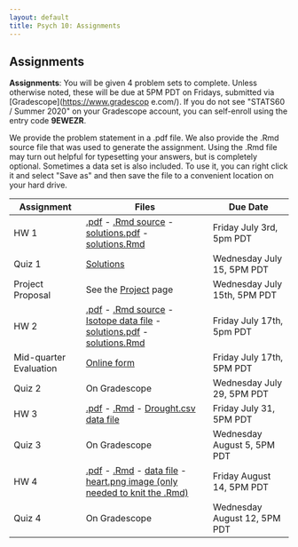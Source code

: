 ```yaml
---
layout: default
title: Psych 10: Assignments
---
```

## Assignments

**Assignments**: You will be given 4 problem sets to complete.  Unless otherwise noted, these will be due at 5PM PDT on Fridays, submitted via [Gradescope](https://www.gradescop
e.com/). If you do not see "STATS60 / Summer 2020" on your Gradescope account, you can self-enroll using the entry code **9EWEZR**.

We provide the problem statement in a .pdf file. We also provide the .Rmd source file that was used to generate the assignment. Using the .Rmd file may turn out helpful for typesetting your answers, but is completely optional. Sometimes a data set is also included. To use it, you can right click it and select "Save as" and then save the file to a convenient location on your hard drive.

|Assignment|Files|Due Date|
| ---|---|---|
|HW 1 |[.pdf](hw1/hw1.pdf) - [.Rmd source](hw1/hw1.Rmd) - [solutions.pdf](hw1/hw1sol.pdf) - [solutions.Rmd](hw1/hw1sol.Rmd)|Friday July 3rd, 5pm PDT
|Quiz 1| [Solutions](quiz1_sol.pdf)| Wednesday July 15, 5PM PDT
|Project Proposal|See the [Project](../project) page| Wednesday July 15th, 5PM PDT
|HW 2 |[.pdf](hw2/hw2.pdf) - [.Rmd source](hw2/hw2.Rmd) - [Isotope data file](hw2/IsotopeData.xlsx) - [solutions.pdf](hw2/hw2sol.pdf) - [solutions.Rmd](hw2/hw2sol.Rmd)|Friday July 17th, 5pm PDT
|Mid-quarter Evaluation| [Online form](https://docs.google.com/forms/d/1ZrKm-FBKC6IqheyPTZ8s_FLWArUcJTgy2acq8n9BsxI/) |Friday July 17th, 5PM PDT
|Quiz 2| On Gradescope| Wednesday July 29, 5PM PDT
|HW 3| [.pdf](hw3/hw3.pdf) - [.Rmd](hw3/hw3.Rmd) - [Drought.csv data file](hw3/drought.csv)|Friday July 31, 5PM PDT
|Quiz 3| On Gradescope| Wednesday August 5, 5PM PDT
|HW 4| [.pdf](hw4/hw4.pdf) - [.Rmd](hw4/hw4.Rmd) - [data file](hw4/sf_stopping.csv) - [heart.png image (only needed to knit the .Rmd)](hw4/heart.png)|Friday August 14, 5PM PDT
|Quiz 4| On Gradescope| Wednesday August 12, 5PM PDT
